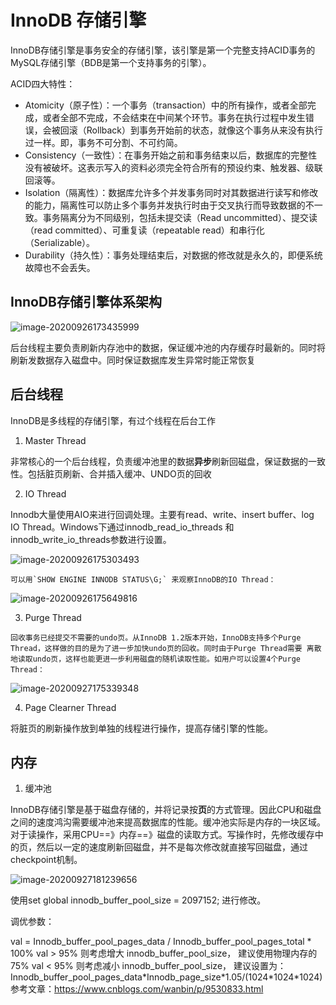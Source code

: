 # InnoDB 存储引擎

InnoDB存储引擎是事务安全的存储引擎，该引擎是第一个完整支持ACID事务的MySQL存储引擎（BDB是第一个支持事务的引擎）。

ACID四大特性：

- Atomicity（原子性）：一个事务（transaction）中的所有操作，或者全部完成，或者全部不完成，不会结束在中间某个环节。事务在执行过程中发生错误，会被回滚（Rollback）到事务开始前的状态，就像这个事务从来没有执行过一样。即，事务不可分割、不可约简。
- Consistency（一致性）：在事务开始之前和事务结束以后，数据库的完整性没有被破坏。这表示写入的资料必须完全符合所有的预设约束、触发器、级联回滚等。
- Isolation（隔离性）：数据库允许多个并发事务同时对其数据进行读写和修改的能力，隔离性可以防止多个事务并发执行时由于交叉执行而导致数据的不一致。事务隔离分为不同级别，包括未提交读（Read uncommitted）、提交读（read committed）、可重复读（repeatable read）和串行化（Serializable）。
- Durability（持久性）：事务处理结束后，对数据的修改就是永久的，即便系统故障也不会丢失。

## InnoDB存储引擎体系架构

![image-20200926173435999](https://cdn.jsdelivr.net/gh/NicholasRain/pictures@master/20200926173438.png)

后台线程主要负责刷新内存池中的数据，保证缓冲池的内存缓存时最新的。同时将刷新发数据存入磁盘中。同时保证数据库发生异常时能正常恢复

## 后台线程

InnoDB是多线程的存储引擎，有过个线程在后台工作

1.  Master Thread

   非常核心的一个后台线程，负责缓冲池里的数据**异步**刷新回磁盘，保证数据的一致性。包括脏页刷新、合并插入缓冲、UNDO页的回收

2.  IO Thread

   Innodb大量使用AIO来进行回调处理。主要有read、write、insert buffer、log IO Thread。Windows下通过innodb_read_io_threads 和 innodb_write_io_threads参数进行设置。

   ![image-20200926175303493](https://cdn.jsdelivr.net/gh/NicholasRain/pictures@master/20200926175536.png)

    可以用`SHOW ENGINE INNODB STATUS\G;` 来观察InnoDB的IO Thread：

   ![image-20200926175649816](https://cdn.jsdelivr.net/gh/NicholasRain/pictures@master/20200926175654.png)
   
3.   Purge Thread

    回收事务已经提交不需要的undo页。从InnoDB 1.2版本开始，InnoDB支持多个Purge Thread，这样做的目的是为了进一步加快undo页的回收。同时由于Purge Thread需要 离散地读取undo页，这样也能更进一步利用磁盘的随机读取性能。如用户可以设置4个Purge Thread：

![image-20200927175339348](https://cdn.jsdelivr.net/gh/NicholasRain/pictures@master/20200927175343.png)

4.  Page Clearner Thread

   将脏页的刷新操作放到单独的线程进行操作，提高存储引擎的性能。

## 内存

1.  缓冲池

   InnoDB存储引擎是基于磁盘存储的，并将记录按**页**的方式管理。因此CPU和磁盘之间的速度鸿沟需要缓冲池来提高数据库的性能。缓冲池实际是内存的一块区域。对于读操作，采用CPU\==》内存==》磁盘的读取方式。写操作时，先修改缓存中的页，然后以一定的速度刷新回磁盘，并不是每次修改就直接写回磁盘，通过checkpoint机制。

   ![image-20200927181239656](https://cdn.jsdelivr.net/gh/NicholasRain/pictures@master/20200927181241.png)

   使用set global innodb_buffer_pool_size = 2097152; 进行修改。

   调优参数：

   val = Innodb_buffer_pool_pages_data / Innodb_buffer_pool_pages_total * 100%
   val > 95% 则考虑增大 innodb_buffer_pool_size， 建议使用物理内存的75%
   val < 95% 则考虑减小 innodb_buffer_pool_size， 建议设置为：Innodb_buffer_pool_pages_data\*Innodb_page_size\*1.05/(1024\*1024*1024)      参考文章：https://www.cnblogs.com/wanbin/p/9530833.html

   

   

